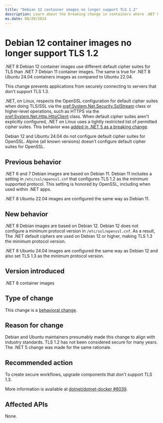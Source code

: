 ```yaml
---
title: "Debian 12 container images no longer support TLS 1.2"
description: Learn about the breaking change in containers where .NET 8 Debian container images no longer support TLS 1.2.
ms.date: 08/29/2024
---
```

# Debian 12 container images no longer support TLS 1.2

.NET 8 Debian 12 container images use different default cipher suites for TLS than .NET 7 Debian 11 container images. The same is true for .NET 8 Ubuntu 24.04 containers images as compared to Ubuntu 22.04.

This change prevents applications from securely connecting to servers that don't support TLS 1.3.

.NET, on Linux, respects the OpenSSL configuration for default cipher suites when doing TLS/SSL via the <xref:System.Net.Security.SslStream> class or higher-level operations, such as HTTPS via the <xref:System.Net.Http.HttpClient> class. When default cipher suites aren't explicitly configured, .NET on Linux uses a tightly restricted list of permitted cipher suites. This behavior was [added in .NET 5 as a breaking change](../../cryptography/5.0/default-cipher-suites-for-tls-on-linux.md).

Debian 12 and Ubuntu 24.04 do not configure default cipher suites for OpenSSL. Alpine (all known versions) doesn't configure default cipher suites for OpenSSL.

## Previous behavior

.NET 6 and 7 Debian images are based on Debian 11. Debian 11 includes a setting in `/etc/ssl/openssl.cnf` that configures TLS 1.2 as the minimum supported protocol. This setting is honored by OpenSSL, including when used within .NET apps.

.NET 8 Ubuntu 22.04 images are configured the same way as Debian 11.

## New behavior

.NET 8 Debian images are based on Debian 12. Debian 12 does not configure a minimum protocol version in `/etc/ssl/openssl.cnf`. As a result, The .NET default ciphers are used on Debian 12 or higher, making TLS 1.3 the minimum protocol version.

.NET 8 Ubuntu 24.04 images are configured the same way as Debian 12 and also set TLS 1.3 as the minimum protocol version.

## Version introduced

.NET 8 container images

## Type of change

This change is a [behavioral change](../../categories.md#behavioral-change).

## Reason for change

Debian and Ubuntu maintainers presumably made this change to align with industry standards. TLS 1.2 has not been considered secure for many years. The .NET 5 change was made for the same rationale.

## Recommended action

To create secure workflows, upgrade components that don't support TLS 1.3.

More information is available at [dotnet/dotnet-docker #6039](https://github.com/dotnet/dotnet-docker/issues/6039).

## Affected APIs

None.
